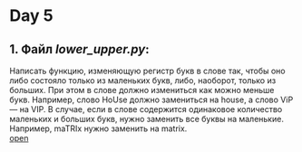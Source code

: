 # Day 5

## 1. Файл _lower_upper.py_:
Написать функцию, изменяющую регистр букв в слове так, чтобы оно либо состояло только из маленьких букв, либо, 
наоборот, только из больших. При этом в слове должно измениться как можно меньше букв. 
Например, слово HoUse должно замениться на house, а слово ViP — на VIP. 
В случае, если в слове содержится одинаковое количество маленьких и больших букв, нужно заменить все буквы на маленькие. 
Например, maTRIx нужно заменить на matrix.\
[open](https://github.com/igotbitches/teachmeskills/tree/master/day5/lower_upper.py)